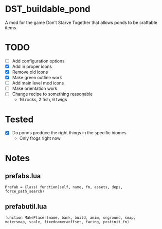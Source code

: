 # DST_buildable_pond
A mod for the game Don't Starve Together that allows ponds to be craftable items.

# TODO
- [ ] Add configuration options
- [x] Add in proper icons
- [x] Remove old icons
- [x] Make green outline work
- [ ] Add main level mod icons
- [ ] Make orientation work
- [ ] Change recipe to something reasonable
  - 16 rocks, 2 fish, 6 twigs
# Tested 
- [x] Do ponds produce the right things in the specific biomes
  - Only frogs right now
# Notes

## prefabs.lua

`Prefab = Class( function(self, name, fn, assets, deps, force_path_search)`

## prefabutil.lua

`function MakePlacer(name, bank, build, anim, onground, snap, metersnap, scale, fixedcameraoffset, facing, postinit_fn)`
